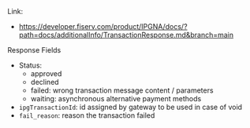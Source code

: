 Link:
- https://developer.fiserv.com/product/IPGNA/docs/?path=docs/additionalInfo/TransactionResponse.md&branch=main

Response Fields
- Status:
	- approved
	- declined
	- failed: wrong transaction message content / parameters
	- waiting: asynchronous alternative payment methods
- `ipgTransactionId`: id assigned by gateway to be used in case of void
- `fail_reason`: reason the transaction failed